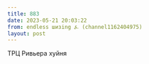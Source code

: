 ```yaml
---
title: 883
date: 2023-05-21 20:03:22
from: endless шизing ⍼ (channel1162404975)
layout: post
---
```


ТРЦ Ривьера хуйня
